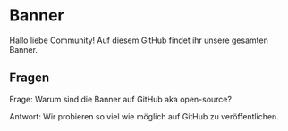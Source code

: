 # Banner

Hallo liebe Community! Auf diesem GitHub findet ihr unsere gesamten Banner.
## **Fragen**
Frage: Warum sind die Banner auf GitHub aka open-source?

Antwort: Wir probieren so viel wie möglich auf GitHub zu veröffentlichen.
